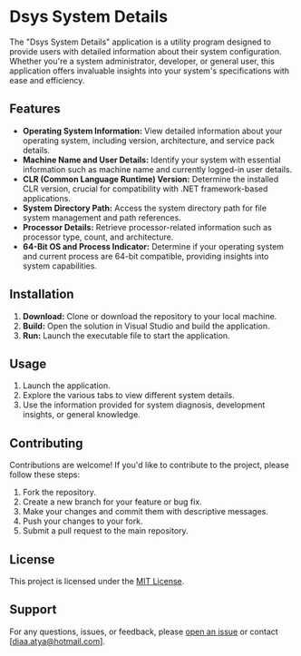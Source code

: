 # Dsys System Details

The "Dsys System Details" application is a utility program designed to provide users with detailed information about their system configuration. Whether you're a system administrator, developer, or general user, this application offers invaluable insights into your system's specifications with ease and efficiency.

## Features

- **Operating System Information:** View detailed information about your operating system, including version, architecture, and service pack details.
- **Machine Name and User Details:** Identify your system with essential information such as machine name and currently logged-in user details.
- **CLR (Common Language Runtime) Version:** Determine the installed CLR version, crucial for compatibility with .NET framework-based applications.
- **System Directory Path:** Access the system directory path for file system management and path references.
- **Processor Details:** Retrieve processor-related information such as processor type, count, and architecture.
- **64-Bit OS and Process Indicator:** Determine if your operating system and current process are 64-bit compatible, providing insights into system capabilities.

## Installation

1. **Download:** Clone or download the repository to your local machine.
2. **Build:** Open the solution in Visual Studio and build the application.
3. **Run:** Launch the executable file to start the application.

## Usage

1. Launch the application.
2. Explore the various tabs to view different system details.
3. Use the information provided for system diagnosis, development insights, or general knowledge.

## Contributing

Contributions are welcome! If you'd like to contribute to the project, please follow these steps:

1. Fork the repository.
2. Create a new branch for your feature or bug fix.
3. Make your changes and commit them with descriptive messages.
4. Push your changes to your fork.
5. Submit a pull request to the main repository.

## License

This project is licensed under the [MIT License](LICENSE.md).



## Support

For any questions, issues, or feedback, please [open an issue](https://github.com/diaaatya/-dsys-system-details/issues) or contact [diaa.atya@hotmail.com].

